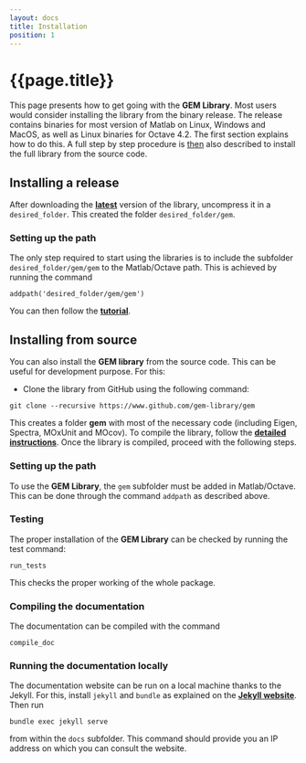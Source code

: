 ```yaml
---
layout: docs
title: Installation
position: 1
---
```


# {{page.title}}

This page presents how to get going with the **GEM Library**. Most users would consider installing the library from the binary release. The release contains binaries for most version of Matlab on Linux, Windows and MacOS, as well as Linux binaries for Octave 4.2. The first section explains how to do this. A full step by step procedure is [then](#installing-from-source) also described to install the full library from the source code.

## Installing a release

After downloading the [**latest**](https://github.com/gem-library/gem/releases) version of the library, uncompress it in a `desired_folder`. This created the folder `desired_folder/gem`.

### Setting up the path

The only step required to start using the libraries is to include the subfolder `desired_folder/gem/gem` to the Matlab/Octave path. This is achieved by running the command

```
addpath('desired_folder/gem/gem')
```

You can then follow the [**tutorial**](gettingStarted.html).


## Installing from source

You can also install the **GEM library** from the source code. This can be useful for development purpose. For this:

- Clone the library from GitHub using the following command:

```
git clone --recursive https://www.github.com/gem-library/gem
```

This creates a folder **gem** with most of the necessary code (including Eigen, Spectra, MOxUnit and MOcov). To compile the library, follow the [**detailed instructions**](compilationInstructions.html). Once the library is compiled, proceed with the following steps.


### Setting up the path

To use the **GEM Library**, the `gem` subfolder must be added in Matlab/Octave. This can be done through the command `addpath` as described above.


### Testing

The proper installation of the **GEM Library** can be checked by running the test command:

```
run_tests
```

This checks the proper working of the whole package.


### Compiling the documentation

The documentation can be compiled with the command

```
compile_doc
```

### Running the documentation locally

The documentation website can be run on a local machine thanks to the Jekyll. For this, install `jekyll` and `bundle` as explained on the [**Jekyll website**](https://jekyllrb.com). Then run

```
bundle exec jekyll serve
```

from within the `docs` subfolder. This command should provide you an IP address on which you can consult the website.
